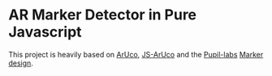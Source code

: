 # AR Marker Detector in Pure Javascript

This project is heavily based on
[ArUco](http://www.uco.es/investiga/grupos/ava/node/26),
[JS-ArUco](https://github.com/jcmellado/js-aruco) and the
[Pupil-labs](http://pupil-labs.com/)
[Marker](https://github.com/pupil-labs/pupil/blob/master/pupil_src/shared_modules/square_marker_detect.py)
[design](https://gist.github.com/willpatera/7908319).
